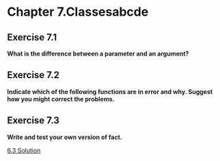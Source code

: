# Chapter 7.Classesabcde

## Exercise 7.1

**What is the difference between a parameter and an argument?**

## Exercise 7.2

**Indicate which of the following functions are in error and why. Suggest how you might correct the problems.**

## Exercise 7.3

**Write and test your own version of fact.**

[6.3 Solution](https://github.com/Yunxiang-Li/Cpp_Primer/blob/master/Chapter%206.%20Functions/Codes/6.3%20Solution.cpp)
